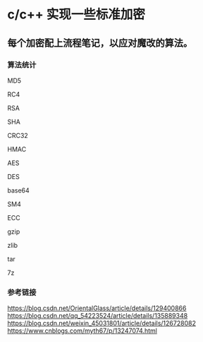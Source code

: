 # c/c++ 实现一些标准加密

## 每个加密配上流程笔记，以应对魔改的算法。

### 算法统计
MD5

RC4

RSA

SHA

CRC32

HMAC

AES

DES

base64

SM4

ECC

gzip

zlib

tar

7z

### 参考链接
https://blog.csdn.net/OrientalGlass/article/details/129400866
https://blog.csdn.net/qq_54223524/article/details/135889348
https://blog.csdn.net/weixin_45031801/article/details/126728082
https://www.cnblogs.com/myth67/p/13247074.html
